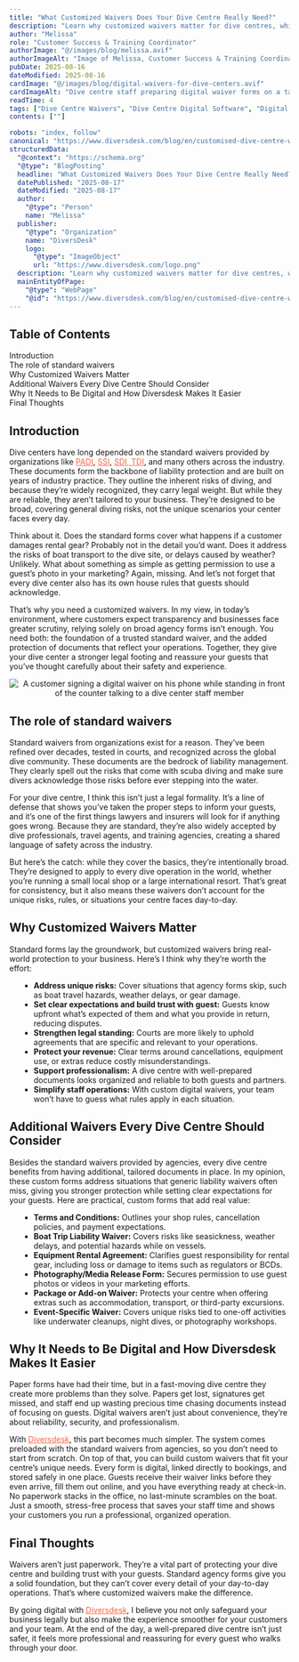 ```yaml
---
title: "What Customized Waivers Does Your Dive Centre Really Need?"
description: "Learn why customized waivers matter for dive centres, which additional forms to consider, and how Diversdesk makes digital waivers simple and professional."
author: "Melissa"
role: "Customer Success & Training Coordinator"
authorImage: "@/images/blog/melissa.avif"
authorImageAlt: "Image of Melissa, Customer Success & Training Coordinator"
pubDate: 2025-08-16
dateModified: 2025-08-16
cardImage: "@/images/blog/digital-waivers-for-dive-centers.avif"
cardImageAlt: "Dive centre staff preparing digital waiver forms on a tablet"
readTime: 4
tags: ["Dive Centre Waivers", "Dive Centre Digital Software", "Digital Diving Forms", "Digital Waivers",]
contents: [""]

robots: "index, follow"
canonical: "https://www.diversdesk.com/blog/en/customised-dive-centre-waivers"
structuredData:
  "@context": "https://schema.org"
  "@type": "BlogPosting"
  headline: "What Customized Waivers Does Your Dive Centre Really Need?"
  datePublished: "2025-08-17"
  dateModified: "2025-08-17"
  author:
    "@type": "Person"
    name: "Melissa"
  publisher:
    "@type": "Organization"
    name: "DiversDesk"
    logo:
      "@type": "ImageObject"
      url: "https://www.diversdesk.com/logo.png"
  description: "Learn why customized waivers matter for dive centres, which additional forms to consider, and how Diversdesk makes digital waivers simple and professional."
  mainEntityOfPage:
    "@type": "WebPage"
    "@id": "https://www.diversdesk.com/blog/en/customised-dive-centre-waivers"
---
```


<!-- Table of Contents -->
<nav id="toc" class="mb-8">
  <h2 class="text-xl font-bold mb-3">Table of Contents</h2>
  <ul class="space-y-2 text-neutral-600 dark:text-neutral-400">
    <li><a href="#introduction" class="hover:text-neutral-800 dark:hover:text-neutral-200">Introduction</a></li>
    <li><a href="#the-role-of-standard-waivers" class="hover:text-neutral-800 dark:hover:text-neutral-200">The role of standard waivers</a></li>
    <li><a href="#why-customized-waivers-matter" class="hover:text-neutral-800 dark:hover:text-neutral-200">Why Customized Waivers Matter</a></li>
    <li><a href="#additional-waivers-every-dive-centre-should-consider" class="hover:text-neutral-800 dark:hover:text-neutral-200">Additional Waivers Every Dive Centre Should Consider</a></li>
    <li><a href="#why-it-needs-to-be-digital-and-how-diversdesk-makes-it-easier" class="hover:text-neutral-800 dark:hover:text-neutral-200">Why It Needs to Be Digital and How Diversdesk Makes It Easier</a></li>
    <li><a href="#final-thoughts" class="hover:text-neutral-800 dark:hover:text-neutral-200">Final Thoughts</a></li>
  </ul>
</nav>

<h2 id="introduction" class="section-heading">Introduction</h2>
<p>
Dive centers have long depended on the standard waivers provided by organizations like <a href="https://www.padi.com/" target="_blank" rel="noopener noreferrer" style="color:#F86545">PADI</a>, <a href="https://www.divessi.com/en/home" target="_blank" rel="noopener noreferrer" style="color:#F86545">SSI</a>, <a href="https://www.tdisdi.com/" target="_blank" rel="noopener noreferrer" style="color:#F86545">SDI, TDI</a>, and many others across the industry. These documents form the backbone of liability protection and are built on years of industry practice. They outline the inherent risks of diving, and because they’re widely recognized, they carry legal weight. But while they are reliable, they aren’t tailored to your business. They’re designed to be broad, covering general diving risks, not the unique scenarios your center faces every day.
</p>
<p>
Think about it. Does the standard forms cover what happens if a customer damages rental gear? Probably not in the detail you’d want. Does it address the risks of boat transport to the dive site, or delays caused by weather? Unlikely. What about something as simple as getting permission to use a guest’s photo in your marketing? Again, missing. And let’s not forget that every dive center also has its own house rules that guests should acknowledge.
</p>
<p>
That’s why you need a customized waivers. In my view, in today’s environment, where customers expect transparency and businesses face greater scrutiny, relying solely on broad agency forms isn’t enough. You need both: the foundation of a trusted standard waiver, and the added protection of documents that reflect your operations. Together, they give your dive center a stronger legal footing and reassure your guests that you’ve thought carefully about their safety and experience.
</p>

<div style="text-align: center;">
  <img 
    src="/images/customer-signed-digital-waivers.avif" 
    alt="A customer signing a digital waiver on his phone while standing in front of the counter talking to a dive center staff member"
    class="w-full md:w-full mx-auto"
  />
</div>

<h2 id="the-role-of-standard-waivers" class="section-heading">The role of standard waivers</h2>
<p>
Standard waivers from organizations exist for a reason. They’ve been refined over decades, tested in courts, and recognized across the global dive community. These documents are the bedrock of liability management. They clearly spell out the risks that come with scuba diving and make sure divers acknowledge those risks before ever stepping into the water.
</p>
<p>
For your dive centre, I think this isn’t just a legal formality. It’s a line of defense that shows you’ve taken the proper steps to inform your guests, and it’s one of the first things lawyers and insurers will look for if anything goes wrong. Because they are standard, they’re also widely accepted by dive professionals, travel agents, and training agencies, creating a shared language of safety across the industry.
</p>
<p>
But here’s the catch: while they cover the basics, they’re intentionally broad. They’re designed to apply to every dive operation in the world, whether you’re running a small local shop or a large international resort. That’s great for consistency, but it also means these waivers don’t account for the unique risks, rules, or situations your centre faces day-to-day.
</p>

<h2 id="why-customized-waivers-matter" class="section-heading">Why Customized Waivers Matter</h2>
<p>
Standard forms lay the groundwork, but customized waivers bring real-world protection to your business. Here’s I think why they’re worth the effort:
</p>
<ul style="list-style-type: disc; margin-left: 20px; margin-top: 8px;">
  <li><strong>Address unique risks:</strong> Cover situations that agency forms skip, such as boat travel hazards, weather delays, or gear damage.</li>
  <li><strong>Set clear expectations and build trust with guest:</strong> Guests know upfront what’s expected of them and what you provide in return, reducing disputes.</li>
  <li><strong>Strengthen legal standing:</strong> Courts are more likely to uphold agreements that are specific and relevant to your operations.</li>
  <li><strong>Protect your revenue:</strong> Clear terms around cancellations, equipment use, or extras reduce costly misunderstandings.</li>
  <li><strong>Support professionalism:</strong> A dive centre with well-prepared documents looks organized and reliable to both guests and partners.</li>
  <li><strong>Simplify staff operations:</strong> With custom digital waivers, your team won’t have to guess what rules apply in each situation.</li>
</ul>

<h2 id="additional-waivers-every-dive-centre-should-consider" class="section-heading">Additional Waivers Every Dive Centre Should Consider</h2>
<p>
Besides the standard waivers provided by agencies, every dive centre benefits from having additional, tailored documents in place. In my opinion, these custom forms address situations that generic liability waivers often miss, giving you stronger protection while setting clear expectations for your guests. Here are practical, custom forms that add real value:
</p>
<ul style="list-style-type: disc; margin-left: 20px; margin-top: 8px;">
  <li><strong>Terms and Conditions:</strong> Outlines your shop rules, cancellation policies, and payment expectations.</li>
  <li><strong>Boat Trip Liability Waiver:</strong> Covers risks like seasickness, weather delays, and potential hazards while on vessels.</li>
  <li><strong>Equipment Rental Agreement:</strong> Clarifies guest responsibility for rental gear, including loss or damage to items such as regulators or BCDs.</li>
  <li><strong>Photography/Media Release Form:</strong> Secures permission to use guest photos or videos in your marketing efforts.</li>
  <li><strong>Package or Add-on Waiver:</strong> Protects your centre when offering extras such as accommodation, transport, or third-party excursions.</li>
  <li><strong>Event-Specific Waiver:</strong> Covers unique risks tied to one-off activities like underwater cleanups, night dives, or photography workshops.</li>
</ul>

<h2 id="why-it-needs-to-be-digital-and-how-diversdesk-makes-it-easier" class="section-heading">Why It Needs to Be Digital and How Diversdesk Makes It Easier</h2>
<p>
Paper forms have had their time, but in a fast-moving dive centre they create more problems than they solve. Papers get lost, signatures get missed, and staff end up wasting precious time chasing documents instead of focusing on guests. Digital waivers aren’t just about convenience, they’re about reliability, security, and professionalism.
</p>
<p>
With <a href="https://www.diversdesk.com/" target="_blank" rel="noopener noreferrer" style="color:#F86545">Diversdesk</a>, this part becomes much simpler. The system comes preloaded with the standard waivers from agencies, so you don’t need to start from scratch. On top of that, you can build custom waivers that fit your centre’s unique needs. Every form is digital, linked directly to bookings, and stored safely in one place. Guests receive their waiver links before they even arrive, fill them out online, and you have everything ready at check-in. No paperwork stacks in the office, no last-minute scrambles on the boat. Just a smooth, stress-free process that saves your staff time and shows your customers you run a professional, organized operation.
</p>
<p>

<h2 id="final-thoughts" class="section-heading">Final Thoughts</h2>
<p>
Waivers aren’t just paperwork. They’re a vital part of protecting your dive centre and building trust with your guests. Standard agency forms give you a solid foundation, but they can’t cover every detail of your day-to-day operations. That’s where customized waivers make the difference.
</p>
<p>
By going digital with <a href="https://www.diversdesk.com/" target="_blank" rel="noopener noreferrer" style="color:#F86545">Diversdesk</a>, I believe you not only safeguard your business legally but also make the experience smoother for your customers and your team. At the end of the day, a well-prepared dive centre isn’t just safer, it feels more professional and reassuring for every guest who walks through your door.
</p>

